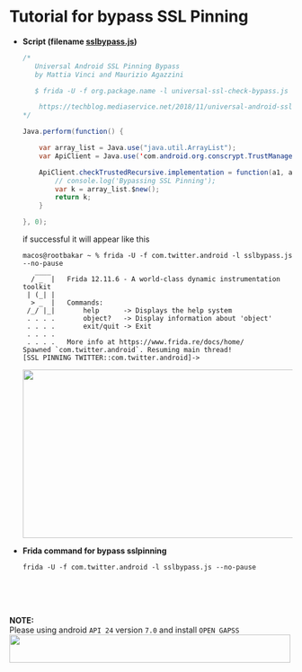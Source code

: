 # Tutorial for bypass SSL Pinning

* **Script (filename [sslbypass.js](https://github.com/rootbakar/Frida/blob/master/sslbypass.js))**

  ```java
  /* 
     Universal Android SSL Pinning Bypass
     by Mattia Vinci and Maurizio Agazzini 

     $ frida -U -f org.package.name -l universal-ssl-check-bypass.js --no-pause

      https://techblog.mediaservice.net/2018/11/universal-android-ssl-check-bypass-2/
  */

  Java.perform(function() {

      var array_list = Java.use("java.util.ArrayList");
      var ApiClient = Java.use('com.android.org.conscrypt.TrustManagerImpl');

      ApiClient.checkTrustedRecursive.implementation = function(a1, a2, a3, a4, a5, a6) {
          // console.log('Bypassing SSL Pinning');
          var k = array_list.$new();
          return k;
      }

  }, 0);
  ```
  
  if successful it will appear like this
  
  ```
  macos@rootbakar ~ % frida -U -f com.twitter.android -l sslbypass.js --no-pause
     ____
    / _  |   Frida 12.11.6 - A world-class dynamic instrumentation toolkit
   | (_| |
    > _  |   Commands:
   /_/ |_|       help      -> Displays the help system
   . . . .       object?   -> Display information about 'object'
   . . . .       exit/quit -> Exit
   . . . .
   . . . .   More info at https://www.frida.re/docs/home/
  Spawned `com.twitter.android`. Resuming main thread!                    
  [SSL PINNING TWITTER::com.twitter.android]->  
  ```
  
  <img src="http://cdn-file.progress28.com/ssl-pinning.png" width="500px" height="300px" />    
      
  
* **Frida command for bypass sslpinning**

  ```frida -U -f com.twitter.android -l sslbypass.js --no-pause```
  
<br><br><br>  
  
**NOTE:**<br>
Please using android `API 24` version `7.0` and install `OPEN GAPSS`<br>
<img src="http://cdn-file.progress28.com/genymotion.png" width="500px" height="50px" /> 
